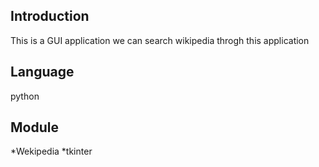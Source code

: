 ## Introduction
This is a GUI application we can search wikipedia throgh this application
## Language
python
## Module
*Wekipedia
*tkinter


